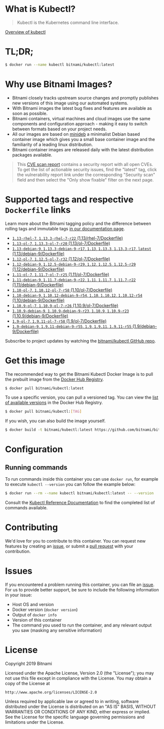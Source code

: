 
# What is Kubectl?

> Kubectl is the Kubernetes command line interface.

[Overview of kubectl](https://kubernetes.io/docs/reference/kubectl/overview/)

# TL;DR;

```bash
$ docker run --name kubectl bitnami/kubectl:latest
```

# Why use Bitnami Images?

* Bitnami closely tracks upstream source changes and promptly publishes new versions of this image using our automated systems.
* With Bitnami images the latest bug fixes and features are available as soon as possible.
* Bitnami containers, virtual machines and cloud images use the same components and configuration approach - making it easy to switch between formats based on your project needs.
* All our images are based on [minideb](https://github.com/bitnami/minideb) a minimalist Debian based container image which gives you a small base container image and the familiarity of a leading linux distribution.
* Bitnami container images are released daily with the latest distribution packages available.


> This [CVE scan report](https://quay.io/repository/bitnami/kubectl?tab=tags) contains a security report with all open CVEs. To get the list of actionable security issues, find the "latest" tag, click the vulnerability report link under the corresponding "Security scan" field and then select the "Only show fixable" filter on the next page.

# Supported tags and respective `Dockerfile` links

Learn more about the Bitnami tagging policy and the difference between rolling tags and immutable tags [in our documentation page](https://docs.bitnami.com/containers/how-to/understand-rolling-tags-containers/).


* [`1.13-rhel-7`, `1.13.3-rhel-7-r22` (1.13/rhel-7/Dockerfile)](https://github.com/bitnami/bitnami-docker-kubectl/blob/1.13.3-rhel-7-r22/1.13/rhel-7/Dockerfile)
* [`1.13-ol-7`, `1.13.3-ol-7-r20` (1.13/ol-7/Dockerfile)](https://github.com/bitnami/bitnami-docker-kubectl/blob/1.13.3-ol-7-r20/1.13/ol-7/Dockerfile)
* [`1.13-debian-9`, `1.13.3-debian-9-r17`, `1.13`, `1.13.3`, `1.13.3-r17`, `latest` (1.13/debian-9/Dockerfile)](https://github.com/bitnami/bitnami-docker-kubectl/blob/1.13.3-debian-9-r17/1.13/debian-9/Dockerfile)
* [`1.12-ol-7`, `1.12.5-ol-7-r32` (1.12/ol-7/Dockerfile)](https://github.com/bitnami/bitnami-docker-kubectl/blob/1.12.5-ol-7-r32/1.12/ol-7/Dockerfile)
* [`1.12-debian-9`, `1.12.5-debian-9-r29`, `1.12`, `1.12.5`, `1.12.5-r29` (1.12/debian-9/Dockerfile)](https://github.com/bitnami/bitnami-docker-kubectl/blob/1.12.5-debian-9-r29/1.12/debian-9/Dockerfile)
* [`1.11-ol-7`, `1.11.7-ol-7-r25` (1.11/ol-7/Dockerfile)](https://github.com/bitnami/bitnami-docker-kubectl/blob/1.11.7-ol-7-r25/1.11/ol-7/Dockerfile)
* [`1.11-debian-9`, `1.11.7-debian-9-r22`, `1.11`, `1.11.7`, `1.11.7-r22` (1.11/debian-9/Dockerfile)](https://github.com/bitnami/bitnami-docker-kubectl/blob/1.11.7-debian-9-r22/1.11/debian-9/Dockerfile)
* [`1.10-ol-7`, `1.10.12-ol-7-r58` (1.10/ol-7/Dockerfile)](https://github.com/bitnami/bitnami-docker-kubectl/blob/1.10.12-ol-7-r58/1.10/ol-7/Dockerfile)
* [`1.10-debian-9`, `1.10.12-debian-9-r54`, `1.10`, `1.10.12`, `1.10.12-r54` (1.10/debian-9/Dockerfile)](https://github.com/bitnami/bitnami-docker-kubectl/blob/1.10.12-debian-9-r54/1.10/debian-9/Dockerfile)
* [`1.10.9-ol-7`, `1.10.9-ol-7-r26` (1.10.9/ol-7/Dockerfile)](https://github.com/bitnami/bitnami-docker-kubectl/blob/1.10.9-ol-7-r26/1.10.9/ol-7/Dockerfile)
* [`1.10.9-debian-9`, `1.10.9-debian-9-r23`, `1.10.9`, `1.10.9-r23` (1.10.9/debian-9/Dockerfile)](https://github.com/bitnami/bitnami-docker-kubectl/blob/1.10.9-debian-9-r23/1.10.9/debian-9/Dockerfile)
* [`1.9-ol-7`, `1.9.11-ol-7-r58` (1.9/ol-7/Dockerfile)](https://github.com/bitnami/bitnami-docker-kubectl/blob/1.9.11-ol-7-r58/1.9/ol-7/Dockerfile)
* [`1.9-debian-9`, `1.9.11-debian-9-r55`, `1.9`, `1.9.11`, `1.9.11-r55` (1.9/debian-9/Dockerfile)](https://github.com/bitnami/bitnami-docker-kubectl/blob/1.9.11-debian-9-r55/1.9/debian-9/Dockerfile)

Subscribe to project updates by watching the [bitnami/kubectl GitHub repo](https://github.com/bitnami/bitnami-docker-kubectl).

# Get this image

The recommended way to get the Bitnami Kubectl Docker Image is to pull the prebuilt image from the [Docker Hub Registry](https://hub.docker.com/r/bitnami/kubectl).

```bash
$ docker pull bitnami/kubectl:latest
```

To use a specific version, you can pull a versioned tag. You can view the [list of available versions](https://hub.docker.com/r/bitnami/kubectl/tags/) in the Docker Hub Registry.

```bash
$ docker pull bitnami/kubectl:[TAG]
```

If you wish, you can also build the image yourself.

```bash
$ docker build -t bitnami/kubectl:latest https://github.com/bitnami/bitnami-docker-kubectl.git
```

# Configuration

## Running commands

To run commands inside this container you can use `docker run`, for example to execute `kubectl --version` you can follow the example below:

```bash
$ docker run --rm --name kubectl bitnami/kubectl:latest -- --version
```

Consult the [Kubectl Reference Documentation](https://kubernetes.io/docs/reference/generated/kubectl/kubectl-commands) to find the completed list of commands available.

# Contributing

We'd love for you to contribute to this container. You can request new features by creating an [issue](https://github.com/bitnami/bitnami-docker-kubectl/issues), or submit a [pull request](https://github.com/bitnami/bitnami-docker-kubectl/pulls) with your contribution.

# Issues

If you encountered a problem running this container, you can file an [issue](https://github.com/bitnami/bitnami-docker-kubectl/issues). For us to provide better support, be sure to include the following information in your issue:

- Host OS and version
- Docker version (`docker version`)
- Output of `docker info`
- Version of this container
- The command you used to run the container, and any relevant output you saw (masking any sensitive information)

# License

Copyright 2019 Bitnami

Licensed under the Apache License, Version 2.0 (the "License");
you may not use this file except in compliance with the License.
You may obtain a copy of the License at

    http://www.apache.org/licenses/LICENSE-2.0

Unless required by applicable law or agreed to in writing, software
distributed under the License is distributed on an "AS IS" BASIS,
WITHOUT WARRANTIES OR CONDITIONS OF ANY KIND, either express or implied.
See the License for the specific language governing permissions and
limitations under the License.
